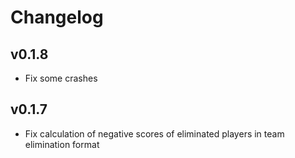 # Changelog

## v0.1.8
* Fix some crashes

## v0.1.7
* Fix calculation of negative scores of eliminated players in team elimination format
